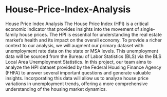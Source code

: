 # House-Price-Index-Analysis
House Price Index Analysis 
The House Price Index (HPI) is a critical economic indicator that provides insights into the
movement of single-family house prices. The HPI is essential for understanding the real estate
market’s health and its impact on the overall economy. To provide a richer context to our analysis, we will augment our primary dataset with unemployment
rate data on the state or MSA levels. This unemployment data will be sourced from the Bureau of Labor Statistics (BLS) via the BLS Local Area Unemployment Statistics.
In this project, our team aims to analyze the HPI dataset provided by the Federal Housing Finance Agency (FHFA) to answer several important questions and generate valuable insights. 
Incorporating this data will allow us to analyze house price variations in unemployment
trends, offering a more comprehensive understanding of the housing market dynamics.
